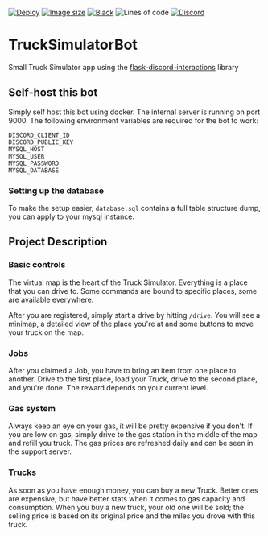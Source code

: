 [![Deploy](https://github.com/therealr5/TruckSimulatorBot/actions/workflows/docker-image.yml/badge.svg)](https://github.com/therealr5/TruckSimulatorBot/actions/workflows/docker-image.yml)
[![Image size](https://img.shields.io/docker/image-size/therealr5/trucksimulatorbot/latest)](https://hub.docker.com/therealr5/trucksimulatorbot)
[![Black](https://img.shields.io/badge/codestyle-black-000000)](https://github.com/psf/black)
![Lines of code](https://img.shields.io/tokei/lines/github/therealr5/TruckSimulatorBot)
[![Discord](https://img.shields.io/discord/839580174282260510)](https://discord.gg/FzAxtGTUhN)

# TruckSimulatorBot
Small Truck Simulator app using the [flask-discord-interactions](https://github.com/Breq16/flask-discord-interactions) library

## Self-host this bot
Simply self host this bot using docker. The internal server is running on port 9000. The following environment variables are required for the bot to work:
```env
DISCORD_CLIENT_ID
DISCORD_PUBLIC_KEY
MYSQL_HOST
MYSQL_USER
MYSQL_PASSWORD
MYSQL_DATABASE
```

### Setting up the database
To make the setup easier, `database.sql` contains a full table structure dump, you can apply to your mysql instance.

## Project Description
### Basic controls
The virtual map is the heart of the Truck Simulator. Everything is a place that you can drive to. Some commands are bound to specific places, some are available everywhere.

After you are registered, simply start a drive by hitting `/drive`. You will see a minimap, a detailed view of the place you're at and some buttons to move your truck on the map.

### Jobs
After you claimed a Job, you have to bring an item from one place to another.
Drive to the first place, load your Truck, drive to the second place, and you're done. The reward depends on your current level.

### Gas system
Always keep an eye on your gas, it will be pretty expensive if you don't. If you are low on gas, simply drive to the gas station in the middle of the map and refill you truck.
The gas prices are refreshed daily and can be seen in the support server.

### Trucks
As soon as you have enough money, you can buy a new Truck. Better ones are expensive, but have better stats when it comes to gas capacity and consumption.
When you buy a new truck, your old one will be sold; the selling price is based on its original price and the miles you drove with this truck.

